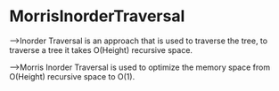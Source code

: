 # MorrisInorderTraversal

-->Inorder Traversal is an approach that is used to traverse the tree, to traverse a tree it takes O(Height) recursive space.

-->Morris Inorder Traversal is used to optimize the memory space from O(Height) recursive space to O(1).
